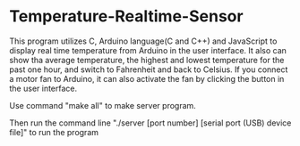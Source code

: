 # Temperature-Realtime-Sensor
This program utilizes C, Arduino language(C and C++) and JavaScript to display real time temperature from Arduino in the user interface. It also can show tha average temperature, the highest and lowest temperature for the past one hour, and switch to Fahrenheit and back to Celsius. If you connect a motor fan to Arduino, it can also activate the fan by clicking the button in the user interface. 


Use command "make all" to make server program.

Then run the command line "./server [port number] [serial port (USB) device file]" to run the program
